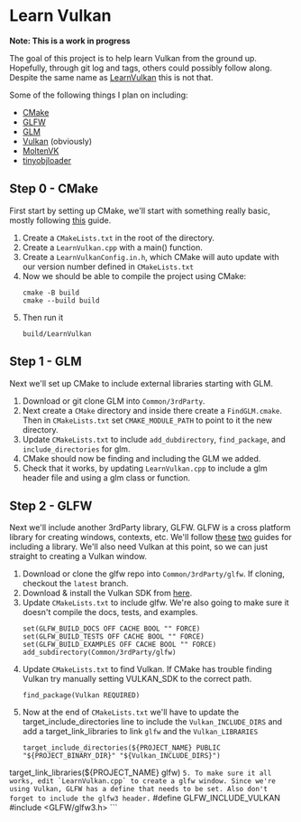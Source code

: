 Learn Vulkan
============

**Note: This is a work in progress**

The goal of this project is to help learn Vulkan from the ground up. Hopefully, through git log and tags, others could possibly follow along. Despite the same name as [LearnVulkan](https://learnvulkan.com/) this is not that.

Some of the following things I plan on including:

* [CMake](https://cmake.org/)
* [GLFW](https://www.glfw.org/)
* [GLM](https://glm.g-truc.net/)
* [Vulkan](https://www.vulkan.org/) (obviously)
* [MoltenVK](https://moltengl.com/moltenvk/)
* [tinyobjloader](https://github.com/tinyobjloader/tinyobjloader)

## Step 0 - CMake

First start by setting up CMake, we'll start with something really basic, mostly following [this](https://cmake.org/cmake/help/latest/guide/tutorial/A%20Basic%20Starting%20Point.html) guide.

1. Create a `CMakeLists.txt` in the root of the directory.
2. Create a `LearnVulkan.cpp` with a main() function.
3. Create a `LearnVulkanConfig.in.h`, which CMake will auto update with our version number defined in `CMakeLists.txt`
4. Now we should be able to compile the project using CMake:
    ```
    cmake -B build
    cmake --build build
    ```
5. Then run it
    ```
    build/LearnVulkan
    ```

## Step 1 - GLM

Next we'll set up CMake to include external libraries starting with GLM.

1. Download or git clone GLM into `Common/3rdParty`.
2. Next create a `CMake` directory and inside there create a `FindGLM.cmake`. Then in `CMakeLists.txt` set `CMAKE_MODULE_PATH` to point to it the new directory.
3. Update `CMakeLists.txt` to include `add_dubdirectory`, `find_package`, and `include_directories` for glm.
4. CMake should now be finding and including the GLM we added.
5. Check that it works, by updating `LearnVulkan.cpp` to include a glm header file and using a glm class or function.

## Step 2 - GLFW

Next we'll include another 3rdParty library, GLFW. GLFW is a cross platform library for creating windows, contexts, etc. We'll follow [these](https://cmake.org/cmake/help/latest/guide/tutorial/Adding%20a%20Library.html) [two](https://www.glfw.org/docs/3.3/build_guide.html#build_link_cmake_source) guides for including a library. We'll also need Vulkan at this point, so we can just straight to creating a Vulkan window.

1. Download or clone the glfw repo into `Common/3rdParty/glfw`. If cloning, checkout the `latest` branch.
2. Download & install the Vulkan SDK from [here](https://www.lunarg.com/vulkan-sdk/).
3. Update `CMakeLists.txt` to include glfw. We're also going to make sure it doesn't compile the docs, tests, and examples.
    ```
    set(GLFW_BUILD_DOCS OFF CACHE BOOL "" FORCE)
    set(GLFW_BUILD_TESTS OFF CACHE BOOL "" FORCE)
    set(GLFW_BUILD_EXAMPLES OFF CACHE BOOL "" FORCE)
    add_subdirectory(Common/3rdParty/glfw)
    ```
4. Update `CMakeLists.txt` to find Vulkan. If CMake has trouble finding Vulkan try manually setting VULKAN_SDK to the correct path.
    ```
    find_package(Vulkan REQUIRED)
    ```
5. Now at the end of `CMakeLists.txt` we'll have to update the target_include_directories line to include the `Vulkan_INCLUDE_DIRS` and add a target_link_libraries to link `glfw` and the `Vulkan_LIBRARIES`
    ```
    target_include_directories(${PROJECT_NAME} PUBLIC "${PROJECT_BINARY_DIR}" "${Vulkan_INCLUDE_DIRS}")
target_link_libraries(${PROJECT_NAME} glfw)
    ```
5. To make sure it all works, edit `LearnVulkan.cpp` to create a glfw window. Since we're using Vulkan, GLFW has a define that needs to be set. Also don't forget to include the glfw3 header.
    ```
    #define GLFW_INCLUDE_VULKAN
    #include <GLFW/glfw3.h>
    ```